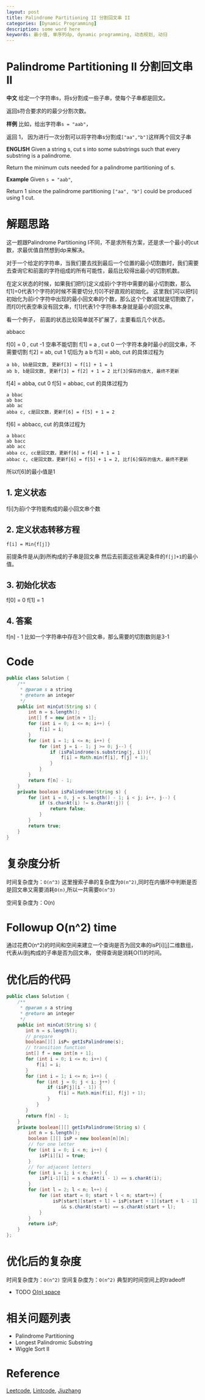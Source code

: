 ```yaml
---
layout: post
title: Palindrome Partitioning II 分割回文串 II
categories: [Dynamic Programming]
description: some word here
keywords: 最小值, 单序列dp, dynamic programming, 动态规划, 动归
---
```


# Palindrome Partitioning II 分割回文串 II 
**中文**
给定一个字符串s，将s分割成一些子串，使每个子串都是回文。

返回s符合要求的的最少分割次数。

**样例**
比如，给出字符串`s = "aab"`，

返回 1， 因为进行一次分割可以将字符串s分割成`["aa","b"]`这样两个回文子串

**ENGLISH**
Given a string s, cut s into some substrings such that every substring is a palindrome.

Return the minimum cuts needed for a palindrome partitioning of s.

**Example**
Given `s = "aab"`,

Return 1 since the palindrome partitioning `["aa", "b"]` could be produced using 1 cut.

# 解题思路
这一题跟Palindrome Partitioning I不同，不是求所有方案，还是求一个最小的cut数，求最优值自然想到dp来解决。

对于一个给定的字符串，当我们要去找到最后一个位置的最小切割数时，我们需要去查询它和前面的字符组成的所有可能性，最后比较得出最小的切割机数。

在定义状态的时候，如果我们把f[i]定义成前i个字符中需要的最小切割数，那么f[1]=0代表1个字符的时候不需要切分,f[0]不好直观的初始化。
这里我们可以把f[i]初始化为前i个字符中出现的最小回文串的个数，那么这个个数减1就是切割数了，而f[0]代表空串没有回文串，f[1]代表1个字符串本身就是最小的回文串。

看一个例子， 前面的状态比较简单就不扩展了，主要看后几个状态。

abbacc

f[0] = 0 , cut -1 空串不能切割
f[1] = a , cut 0 一个字符本身时最小的回文串，不需要切割
f[2] = ab, cut 1 切后为 a b
f[3] = abb, cut 的具体过程为

```
a bb, bb是回文数, 更新f[3] = f[1] + 1 = 1
ab b, b是回文数, 更新f[3] = f[2] + 1 = 2 比f[3]保存的值大, 最终不更新
```

f[4] = abba, cut 0 
f[5] = abbac, cut 的具体过程为

```
a bbac 
ab bac
abb ac
abba c, c是回文数，更新f[6] = f[5] + 1 = 2
```

f[6] = abbacc, cut 的具体过程为

```
a bbacc 
ab bacc
abb acc
abba cc, cc是回文数，更新f[6] = f[4] + 1 = 1
abbac c, c是回文数，更新f[6] = f[5] + 1 = 2, 比f[6]保存的值大，最终不更新
```

所以f[6]的最小值是1

## 1. 定义状态
f[i]为前i个字符能构成的最小回文串个数


## 2. 定义状态转移方程
```
f[i] = Min{f[j]}
```
前提条件是从j到i所构成的子串是回文串
然后去前面这些满足条件的`f[j]+1`的最小值。

## 3. 初始化状态
f[0] = 0
f[1] = 1

## 4. 答案
f[n] - 1
比如一个字符串中存在3个回文串，那么需要的切割数则是3-1

# Code
```java
public class Solution {
    /**
     * @param s a string
     * @return an integer
     */
    public int minCut(String s) {
        int n = s.length();
        int[] f = new int[n + 1];
        for (int i = 0; i <= n; i++) {
            f[i] = i;
        }
        for (int i = 1; i <= n; i++) {
            for (int j = i - 1; j >= 0; j--) {
                if (isPalindrome(s.substring(j, i))){
                    f[i] = Math.min(f[i], f[j] + 1);
                }    
            }
        }
        return f[n] - 1;
    }
    private boolean isPalindrome(String s) {
        for (int i = 0, j = s.length() - 1; i < j; i++, j--) {
            if (s.charAt(i) != s.charAt(j)) {
                return false;
            }
        }
        return true;
    }
}
```

# 复杂度分析
时间复杂度为：`O(n^3)`
这里搜索子串的复杂度为`O(n^2)`,同时在内循环中判断是否是回文串又需要消耗`O(n)`,所以一共需要`O(n^3)`

空间复杂度为：O(n)

# Followup O(n^2) time
通过花费O(n^2)的时间和空间来建立一个查询是否为回文串的isP[i][j]二维数组，代表从i到j构成的子串是否为回文串， 使得查询是消耗O(1)的时间。

# 优化后的代码
```java
public class Solution {
    /**
     * @param s a string
     * @return an integer
     */
    public int minCut(String s) {
       int n = s.length();
       // prepare
       boolean[][] isP= getIsPalindrome(s);
       // transition function
       int[] f = new int[n + 1];
       for (int i = 0; i <= n; i++) {
           f[i] = i;
       }
       for (int i = 1; i <= n; i++) {
           for (int j = 0; j < i; j++) {
               if (isP[j][i - 1]) {
                   f[i] = Math.min(f[i], f[j] + 1);
               }
           }
       }
       return f[n] - 1;
    }
    private boolean[][] getIsPalindrome(String s) {
        int n = s.length();
        boolean [][] isP = new boolean[n][n];
        // for one letter
        for (int i = 0; i < n; i++) {
            isP[i][i] = true;
        }
        // for adjacent letters
        for (int i = 1; i < n; i++) {
            isP[i-1][i] = s.charAt(i - 1) == s.charAt(i);
        }
        for (int l = 2; l < n; l++) {
            for (int start = 0; start + l < n; start++) {
                 isP[start][start + l] = isP[start + 1][start + l - 1] 
                    && s.charAt(start) == s.charAt(start + l); 
            }
        }
        return isP;
    }
};
```

# 优化后的复杂度
时间复杂度为：`O(n^2)`
空间复杂度为：`O(n^2)`
典型的时间空间上的tradeoff

* TODO
[O(n) space](https://oj.leetcode.com/discuss/9476/solution-does-not-need-table-palindrome-right-uses-only-space) 

# 相关问题列表 
* Palindrome Partitioning
* Longest Palindromic Substring
* Wiggle Sort II

# Reference 
[Leetcode](https://leetcode.com/), [Lintcode](http://www.lintcode.com/), [Jiuzhang](www.jiuzhang.com)


